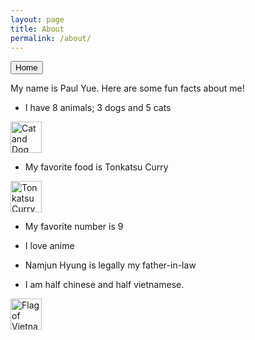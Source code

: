 ```yaml
---
layout: page
title: About
permalink: /about/
---
```


<a href="index.md">
<button> Home </button>
</a>

My name is Paul Yue.
Here are some fun facts about me!


- I have 8 animals; 3 dogs and 5 cats
<img src="Cat and dog (4984798619).jpg" alt="Cat and Dog" width="50" height="50">

- My favorite food is Tonkatsu Curry
<img src="Pork cutlet curry rice of Katsuya.jpg" alt="Tonkatsu Curry" width="50" height="50">

- My favorite number is 9

- I love anime

- Namjun Hyung is legally my father-in-law
<img></img>

- I am half chinese and half vietnamese.
<img src="Screenshot 2024-12-12 12.14.22 PM.png" alt="Flag of Vietnam and China combined" width="50" height= "50">



